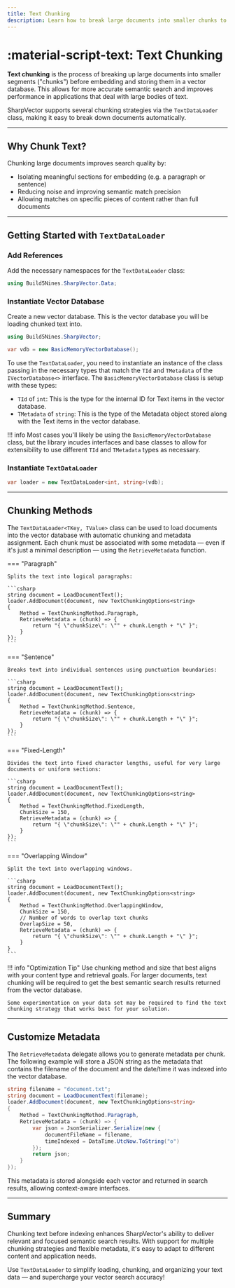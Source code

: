 ```yaml
---
title: Text Chunking
description: Learn how to break large documents into smaller chunks to improve vector search relevance and optimize embedding performance.
---
```

# :material-script-text: Text Chunking

**Text chunking** is the process of breaking up large documents into smaller segments ("chunks") before embedding and storing them in a vector database. This allows for more accurate semantic search and improves performance in applications that deal with large bodies of text.

SharpVector supports several chunking strategies via the `TextDataLoader` class, making it easy to break down documents automatically.

---

## Why Chunk Text?

Chunking large documents improves search quality by:

- Isolating meaningful sections for embedding (e.g. a paragraph or sentence)
- Reducing noise and improving semantic match precision
- Allowing matches on specific pieces of content rather than full documents

---

## Getting Started with `TextDataLoader`

### Add References

Add the necessary namespaces for the `TextDataLoader` class:

```csharp
using Build5Nines.SharpVector.Data;
```

### Instantiate Vector Database

Create a new vector database. This is the vector database you will be loading chunked text into.

```csharp
using Build5Nines.SharpVector;

var vdb = new BasicMemoryVectorDatabase();
```

To use the `TextDataLoader`, you need to instantiate an instance of the class passing in the necessary types that match the `TId` and `TMetadata` of the `IVectorDatabase<>` interface. The `BasicMemoryVectorDatabase` class is setup with these types:

- `TId` of `int`: This is the type for the internal ID for Text items in the vector database.
- `TMetadata` of `string`: This is the type of the Metadata object stored along with the Text items in the vector database.

!!! info
    Most cases you'll likely be using the `BasicMemoryVectorDatabase` class, but the library incudes interfaces and base classes to allow for extensibility to use different `TId` and `TMetadata` types as necessary.

### Instantiate `TextDataLoader`

```csharp
var loader = new TextDataLoader<int, string>(vdb);
```

---

## Chunking Methods

The `TextDataLoader<TKey, TValue>` class can be used to load documents into the vector database with automatic chunking and metadata assignment. Each chunk must be associated with some metadata — even if it's just a minimal description — using the `RetrieveMetadata` function.

=== "Paragraph"

    Splits the text into logical paragraphs:
    
    ```csharp
    string document = LoadDocumentText();
    loader.AddDocument(document, new TextChunkingOptions<string>
    {
        Method = TextChunkingMethod.Paragraph,
        RetrieveMetadata = (chunk) => {
            return "{ \"chunkSize\": \"" + chunk.Length + "\" }";
        }
    });
    ```

=== "Sentence"

    Breaks text into individual sentences using punctuation boundaries:
    
    ```csharp
    string document = LoadDocumentText();
    loader.AddDocument(document, new TextChunkingOptions<string>
    {
        Method = TextChunkingMethod.Sentence,
        RetrieveMetadata = (chunk) => {
            return "{ \"chunkSize\": \"" + chunk.Length + "\" }";
        }
    });
    ```

=== "Fixed-Length"

    Divides the text into fixed character lengths, useful for very large documents or uniform sections:
    
    ```csharp
    string document = LoadDocumentText();
    loader.AddDocument(document, new TextChunkingOptions<string>
    {
        Method = TextChunkingMethod.FixedLength,
        ChunkSize = 150,
        RetrieveMetadata = (chunk) => {
            return "{ \"chunkSize\": \"" + chunk.Length + "\" }";
        }
    });
    ```

=== "Overlapping Window"

    Split the text into overlapping windows.

    ```csharp
    string document = LoadDocumentText();
    loader.AddDocument(document, new TextChunkingOptions<string>
    {
        Method = TextChunkingMethod.OverlappingWindow,
        ChunkSize = 150,
        // Number of words to overlap text chunks
        OverlapSize = 50,
        RetrieveMetadata = (chunk) => {
            return "{ \"chunkSize\": \"" + chunk.Length + "\" }";
        }
    }
    ```

!!! info "Optimization Tip"
    Use chunking method and size that best aligns with your content type and retrieval goals. For larger documents, text chunking will be required to get the best semantic search results returned from the vector database.

    Some experimentation on your data set may be required to find the text chunking strategy that works best for your solution.

---

## Customize Metadata

The `RetrieveMetadata` delegate allows you to generate metadata per chunk. The following example will store a JSON string as the metadata that contains the filename of the document and the date/time it was indexed into the vector database.

```csharp
string filename = "document.txt";
string document = LoadDocumentText(filename);
loader.AddDocument(document, new TextChunkingOptions<string>
{
    Method = TextChunkingMethod.Paragraph,
    RetrieveMetadata = (chunk) => {
        var json = JsonSerializer.Serialize(new {
            documentFileName = filename,
            timeIndexed = DataTime.UtcNow.ToString("o")
        });
        return json;
    }
});
```

This metadata is stored alongside each vector and returned in search results, allowing context-aware interfaces.

---

## Summary

Chunking text before indexing enhances SharpVector's ability to deliver relevant and focused semantic search results. With support for multiple chunking strategies and flexible metadata, it's easy to adapt to different content and application needs.

Use `TextDataLoader` to simplify loading, chunking, and organizing your text data — and supercharge your vector search accuracy!
